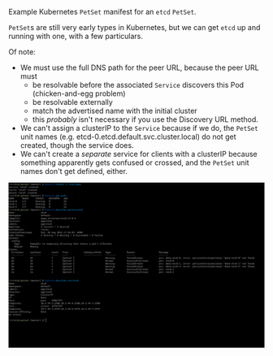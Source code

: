 Example Kubernetes `PetSet` manifest for an `etcd` `PetSet`.

`PetSet`s are still very early types in Kubernetes, but we can get `etcd` up and
running with one, with a few particulars.

Of note:
  - We must use the full DNS path for the peer URL, because the peer URL must
    - be resolvable before the associated `Service` discovers this Pod (chicken-and-egg problem)
    - be resolvable externally
    - match the advertised name with the initial cluster
    - this _probably_ isn't necessary if you use the Discovery URL method.
  - We can't assign a clusterIP to the `Service` because if we do, the `PetSet`
    unit names (e.g. etcd-0.etcd.default.svc.cluster.local) do not get created,
    though the service does.
  - We can't create a _separate_ service for clients with a clusterIP because
    something apparently gets confused or crossed, and the `PetSet` unit names
    don't get defined, either.

![etcd petset](etcd-petset.png)
